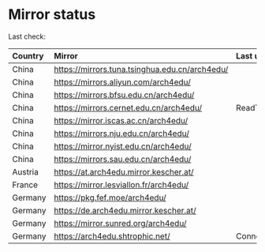 <script src="./time.js"></script>
# Mirror status
Last check: <script type="text/javascript">localize(1758212994.159078);</script>

|Country|Mirror|Last update|
|:------|:-----|:----------|
|China|https://mirrors.tuna.tsinghua.edu.cn/arch4edu/|<script type="text/javascript">localize(1758177900);</script>|
|China|https://mirrors.aliyun.com/arch4edu/|<script type="text/javascript">localize(1758177900);</script>|
|China|https://mirrors.bfsu.edu.cn/arch4edu/|<script type="text/javascript">localize(1758177900);</script>|
|China|https://mirrors.cernet.edu.cn/arch4edu/|ReadTimeout|
|China|https://mirror.iscas.ac.cn/arch4edu/|<script type="text/javascript">localize(1758177900);</script>|
|China|https://mirrors.nju.edu.cn/arch4edu/|<script type="text/javascript">localize(1758134499);</script>|
|China|https://mirror.nyist.edu.cn/arch4edu/|<script type="text/javascript">localize(1758177900);</script>|
|China|https://mirrors.sau.edu.cn/arch4edu/|<script type="text/javascript">localize(1756795646);</script>|
|Austria|https://at.arch4edu.mirror.kescher.at/|<script type="text/javascript">localize(1756104457);</script>|
|France|https://mirror.lesviallon.fr/arch4edu/|<script type="text/javascript">localize(1756709288);</script>|
|Germany|https://pkg.fef.moe/arch4edu/|<script type="text/javascript">localize(1756104457);</script>|
|Germany|https://de.arch4edu.mirror.kescher.at/|<script type="text/javascript">localize(1756104457);</script>|
|Germany|https://mirror.sunred.org/arch4edu/|<script type="text/javascript">localize(1758177900);</script>|
|Germany|https://arch4edu.shtrophic.net/|ConnectionError|

<script src="./tablefilter/tablefilter.js"></script>
<script src="./table.js"></script>